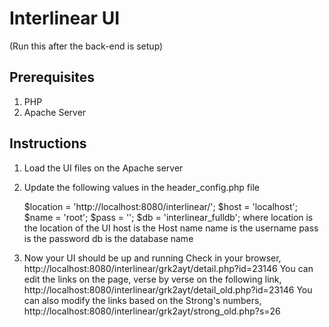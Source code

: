 # Interlinear UI
(Run this after the back-end is setup)

## Prerequisites

1. PHP
2. Apache Server

## Instructions

1. Load the UI files on the Apache server
2. Update the following values in the header_config.php file
	
	$location = 'http://localhost:8080/interlinear/';
	$host = 'localhost';
	$name = 'root';
	$pass = '';
	$db = 'interlinear_fulldb';
where location is the location of the UI
	  host is the Host name
	  name is the username
	  pass is the password 
	  db is the database name
3. Now your UI should be up and running
	Check in your browser,
	http://localhost:8080/interlinear/grk2ayt/detail.php?id=23146
	You can edit the links on the page, verse by verse on the following link,
	http://localhost:8080/interlinear/grk2ayt/detail_old.php?id=23146
	You can also modify the links based on the Strong's numbers,
	http://localhost:8080/interlinear/grk2ayt/strong_old.php?s=26